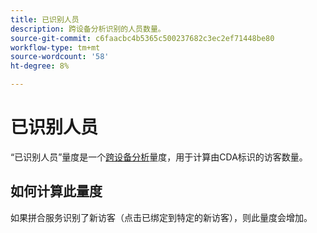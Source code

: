 ```yaml
---
title: 已识别人员
description: 跨设备分析识别的人员数量。
source-git-commit: c6faacbc4b5365c500237682c3ec2ef71448be80
workflow-type: tm+mt
source-wordcount: '58'
ht-degree: 8%

---
```


# 已识别人员

“已识别人员”量度是一个[跨设备分析](../cda/overview.md)量度，用于计算由CDA标识的访客数量。

## 如何计算此量度

如果拼合服务识别了新访客（点击已绑定到特定的新访客），则此量度会增加。
